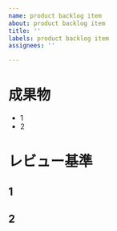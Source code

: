 ```yaml
---
name: product backlog item
about: product backlog item
title: ''
labels: product backlog item
assignees: ''

---
```


# 成果物

- 1
- 2

# レビュー基準

## 1

## 2
